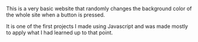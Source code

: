 This is a very basic website that randomly changes the background color of the whole site when a button is pressed. 


It is one of the first projects I made using Javascript and was made mostly to apply what I had learned up to that point. 
